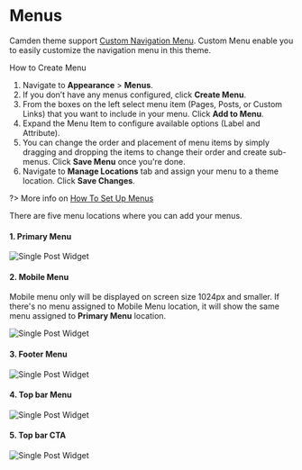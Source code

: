 # Menus

Camden theme support [Custom Navigation Menu](http://en.support.wordpress.com/menus/ ":target=_blank"). Custom Menu enable you to easily customize the navigation menu in this theme.

How to Create Menu
1. Navigate to __Appearance__ > __Menus__.
2. If you don’t have any menus configured, click __Create Menu__.
3. From the boxes on the left select menu item (Pages, Posts, or Custom Links) that you want to include in your menu. Click __Add to Menu__.
4. Expand the Menu Item to configure available options (Label and Attribute).
5. You can change the order and placement of menu items by simply dragging and dropping the items to change their order and create sub-menus. Click __Save Menu__ once you're done.
6. Navigate to __Manage Locations__ tab and assign your menu to a theme location. Click __Save Changes__.



?> More info on [How To Set Up Menus](https://en.support.wordpress.com/menus/ ":target=_blank")

There are five menu locations where you can add your menus.

#### 1. Primary Menu   
![Single Post Widget](_images/menu-primary.png)

#### 2. Mobile Menu
Mobile menu only will be displayed on screen size 1024px and smaller. If there's no menu assigned to Mobile Menu location, it will show the same menu assigned to __Primary Menu__ location.

![Single Post Widget](_images/menu-mobile.png)

#### 3. Footer Menu
![Single Post Widget](_images/menu-footer.png)

#### 4. Top bar Menu
![Single Post Widget](_images/menu-top.png)

#### 5. Top bar CTA
![Single Post Widget](_images/menu-top-cta.png)